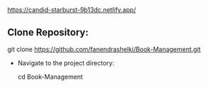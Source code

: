 ##
https://candid-starburst-9b13dc.netlify.app/

## Clone Repository:
git clone https://github.com/fanendrashelki/Book-Management.git

- Navigate to the project directory:


  
  cd Book-Management
  



